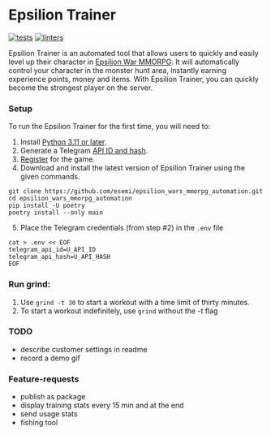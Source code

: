 # Epsilion Trainer

[![tests](https://github.com/esemi/epsilion_wars_mmorpg_automation/actions/workflows/tests.yml/badge.svg?branch=master)](https://github.com/esemi/epsilion_wars_mmorpg_automation/actions/workflows/tests.yml)
[![linters](https://github.com/esemi/epsilion_wars_mmorpg_automation/actions/workflows/linters.yml/badge.svg?branch=master)](https://github.com/esemi/epsilion_wars_mmorpg_automation/actions/workflows/linters.yml)


Epsilion Trainer is an automated tool that allows users to quickly and easily level up their character in [Epsilion War MMORPG](https://t.me/epsilionwarbot?start=ref-537453818).
It will automatically control your character in the monster hunt area, instantly earning experience points, money and items.
With Epsilion Trainer, you can quickly become the strongest player on the server.


### Setup
To run the Epsilion Trainer for the first time, you will need to:
1. Install [Python 3.11 or later](https://www.python.org/downloads/).
2. Generate a Telegram [API ID and hash](https://docs.telethon.dev/en/stable/basic/signing-in.html#signing-in).
3. [Register](https://t.me/epsilionwarbot?start=ref-537453818) for the game.
4. Download and install the latest version of Epsilion Trainer using the given commands.
```shell
git clone https://github.com/esemi/epsilion_wars_mmorpg_automation.git
cd epsilion_wars_mmorpg_automation
pip install -U poetry
poetry install --only main
```

5. Place the Telegram credentials (from step #2) in the `.env` file
```shell
cat > .env << EOF
telegram_api_id=U_API_ID
telegram_api_hash=U_API_HASH
EOF
```

### Run grind:
1. Use `grind -t 30` to start a workout with a time limit of thirty minutes.
2. To start a workout indefinitely, use `grind` without the -t flag


### TODO
- describe customer settings in readme
- record a demo gif

### Feature-requests
- publish as package
- display training stats every 15 min and at the end
- send usage stats
- fishing tool
